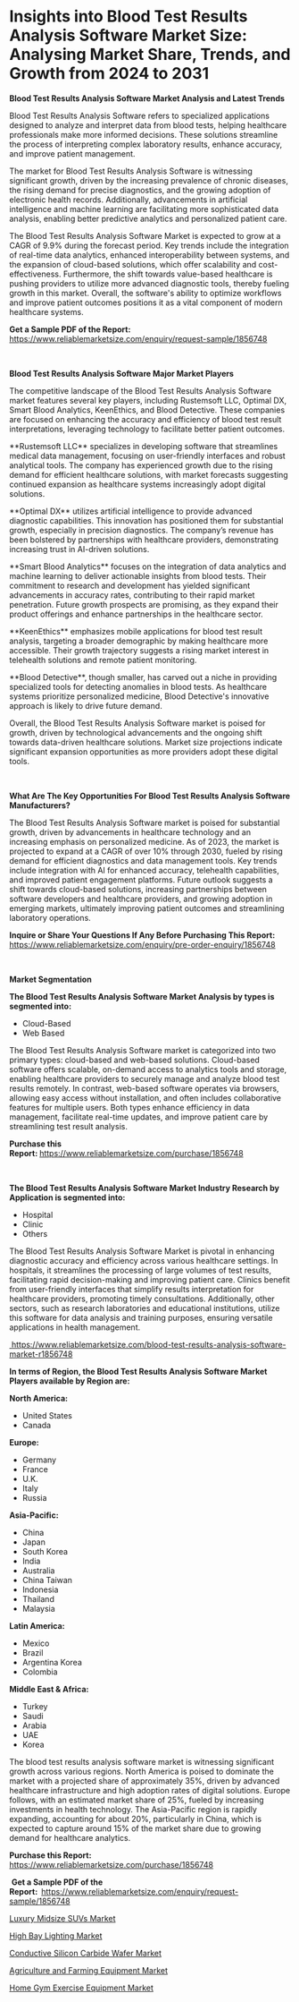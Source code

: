 <p><h1>Insights into Blood Test Results Analysis Software Market Size: Analysing Market Share, Trends, and Growth from 2024 to 2031</h1></p><p><strong>Blood Test Results Analysis Software Market Analysis and Latest Trends</strong></p>
<p><p>Blood Test Results Analysis Software refers to specialized applications designed to analyze and interpret data from blood tests, helping healthcare professionals make more informed decisions. These solutions streamline the process of interpreting complex laboratory results, enhance accuracy, and improve patient management. </p><p>The market for Blood Test Results Analysis Software is witnessing significant growth, driven by the increasing prevalence of chronic diseases, the rising demand for precise diagnostics, and the growing adoption of electronic health records. Additionally, advancements in artificial intelligence and machine learning are facilitating more sophisticated data analysis, enabling better predictive analytics and personalized patient care.</p><p>The Blood Test Results Analysis Software Market is expected to grow at a CAGR of 9.9% during the forecast period. Key trends include the integration of real-time data analytics, enhanced interoperability between systems, and the expansion of cloud-based solutions, which offer scalability and cost-effectiveness. Furthermore, the shift towards value-based healthcare is pushing providers to utilize more advanced diagnostic tools, thereby fueling growth in this market. Overall, the software's ability to optimize workflows and improve patient outcomes positions it as a vital component of modern healthcare systems.</p></p>
<p><strong>Get a Sample PDF of the Report:&nbsp;</strong> <a href="https://www.reliablemarketsize.com/enquiry/request-sample/1856748?utm_campaign=1778&utm_medium=2&utm_source=Github&utm_content=ia&utm_term=20102024&utm_id=blood-test-results-analysis-software">https://www.reliablemarketsize.com/enquiry/request-sample/1856748</a></p>
<p>&nbsp;</p>
<p><strong>Blood Test Results Analysis Software Major Market Players</strong></p>
<p><p>The competitive landscape of the Blood Test Results Analysis Software market features several key players, including Rustemsoft LLC, Optimal DX, Smart Blood Analytics, KeenEthics, and Blood Detective. These companies are focused on enhancing the accuracy and efficiency of blood test result interpretations, leveraging technology to facilitate better patient outcomes.</p><p>**Rustemsoft LLC** specializes in developing software that streamlines medical data management, focusing on user-friendly interfaces and robust analytical tools. The company has experienced growth due to the rising demand for efficient healthcare solutions, with market forecasts suggesting continued expansion as healthcare systems increasingly adopt digital solutions.</p><p>**Optimal DX** utilizes artificial intelligence to provide advanced diagnostic capabilities. This innovation has positioned them for substantial growth, especially in precision diagnostics. The company’s revenue has been bolstered by partnerships with healthcare providers, demonstrating increasing trust in AI-driven solutions.</p><p>**Smart Blood Analytics** focuses on the integration of data analytics and machine learning to deliver actionable insights from blood tests. Their commitment to research and development has yielded significant advancements in accuracy rates, contributing to their rapid market penetration. Future growth prospects are promising, as they expand their product offerings and enhance partnerships in the healthcare sector.</p><p>**KeenEthics** emphasizes mobile applications for blood test result analysis, targeting a broader demographic by making healthcare more accessible. Their growth trajectory suggests a rising market interest in telehealth solutions and remote patient monitoring.</p><p>**Blood Detective**, though smaller, has carved out a niche in providing specialized tools for detecting anomalies in blood tests. As healthcare systems prioritize personalized medicine, Blood Detective's innovative approach is likely to drive future demand.</p><p>Overall, the Blood Test Results Analysis Software market is poised for growth, driven by technological advancements and the ongoing shift towards data-driven healthcare solutions. Market size projections indicate significant expansion opportunities as more providers adopt these digital tools.</p></p>
<p>&nbsp;</p>
<p><strong>What Are The Key Opportunities For Blood Test Results Analysis Software Manufacturers?</strong></p>
<p><p>The Blood Test Results Analysis Software market is poised for substantial growth, driven by advancements in healthcare technology and an increasing emphasis on personalized medicine. As of 2023, the market is projected to expand at a CAGR of over 10% through 2030, fueled by rising demand for efficient diagnostics and data management tools. Key trends include integration with AI for enhanced accuracy, telehealth capabilities, and improved patient engagement platforms. Future outlook suggests a shift towards cloud-based solutions, increasing partnerships between software developers and healthcare providers, and growing adoption in emerging markets, ultimately improving patient outcomes and streamlining laboratory operations.</p></p>
<p><strong>Inquire or Share Your Questions If Any Before Purchasing This Report:</strong> <a href="https://www.reliablemarketsize.com/enquiry/pre-order-enquiry/1856748?utm_campaign=1778&utm_medium=2&utm_source=Github&utm_content=ia&utm_term=20102024&utm_id=blood-test-results-analysis-software">https://www.reliablemarketsize.com/enquiry/pre-order-enquiry/1856748</a></p>
<p>&nbsp;</p>
<p><strong>Market Segmentation</strong></p>
<p><strong>The Blood Test Results Analysis Software Market Analysis by types is segmented into:</strong></p>
<p><ul><li>Cloud-Based</li><li>Web Based</li></ul></p>
<p><p>The Blood Test Results Analysis Software market is categorized into two primary types: cloud-based and web-based solutions. Cloud-based software offers scalable, on-demand access to analytics tools and storage, enabling healthcare providers to securely manage and analyze blood test results remotely. In contrast, web-based software operates via browsers, allowing easy access without installation, and often includes collaborative features for multiple users. Both types enhance efficiency in data management, facilitate real-time updates, and improve patient care by streamlining test result analysis.</p></p>
<p><strong>Purchase this Report:&nbsp;</strong><a href="https://www.reliablemarketsize.com/purchase/1856748?utm_campaign=1778&utm_medium=2&utm_source=Github&utm_content=ia&utm_term=20102024&utm_id=blood-test-results-analysis-software">https://www.reliablemarketsize.com/purchase/1856748</a></p>
<p>&nbsp;</p>
<p><strong>The Blood Test Results Analysis Software Market Industry Research by Application is segmented into:</strong></p>
<p><ul><li>Hospital</li><li>Clinic</li><li>Others</li></ul></p>
<p><p>The Blood Test Results Analysis Software Market is pivotal in enhancing diagnostic accuracy and efficiency across various healthcare settings. In hospitals, it streamlines the processing of large volumes of test results, facilitating rapid decision-making and improving patient care. Clinics benefit from user-friendly interfaces that simplify results interpretation for healthcare providers, promoting timely consultations. Additionally, other sectors, such as research laboratories and educational institutions, utilize this software for data analysis and training purposes, ensuring versatile applications in health management.</p></p>
<p><a href="https://www.reliablemarketsize.com/blood-test-results-analysis-software-market-r1856748?utm_campaign=1778&utm_medium=2&utm_source=Github&utm_content=ia&utm_term=20102024&utm_id=blood-test-results-analysis-software">&nbsp;https://www.reliablemarketsize.com/blood-test-results-analysis-software-market-r1856748</a></p>
<p><strong>In terms of Region, the Blood Test Results Analysis Software Market Players available by Region are:</strong></p>
<p>
    <p> <strong> North America: </strong>
        <ul>
            <li>United States</li>
            <li>Canada</li>
        </ul>
        </p> 
    <p> <strong> Europe: </strong>
        <ul>
            <li>Germany</li>
            <li>France</li>
            <li>U.K.</li>
            <li>Italy</li>
            <li>Russia</li>
        </ul>
        </p> 
    <p> <strong> Asia-Pacific: </strong>
        <ul>
            <li>China</li>
            <li>Japan</li>
            <li>South Korea</li>
            <li>India</li>
            <li>Australia</li>
            <li>China Taiwan</li>
            <li>Indonesia</li>
            <li>Thailand</li>
            <li>Malaysia</li>
        </ul>
        </p> 
    <p> <strong> Latin America: </strong>
        <ul>
            <li>Mexico</li>
            <li>Brazil</li>
            <li>Argentina Korea</li>
            <li>Colombia</li>
        </ul>
        </p> 
    <p> <strong> Middle East & Africa: </strong>
        <ul>
            <li>Turkey</li>
            <li>Saudi</li>
            <li>Arabia</li>
            <li>UAE</li>
            <li>Korea</li>
        </ul>
    </p>
    </p>
<p><p>The blood test results analysis software market is witnessing significant growth across various regions. North America is poised to dominate the market with a projected share of approximately 35%, driven by advanced healthcare infrastructure and high adoption rates of digital solutions. Europe follows, with an estimated market share of 25%, fueled by increasing investments in health technology. The Asia-Pacific region is rapidly expanding, accounting for about 20%, particularly in China, which is expected to capture around 15% of the market share due to growing demand for healthcare analytics.</p></p>
<p><strong>Purchase this Report: </strong><a href="https://www.reliablemarketsize.com/purchase/1856748?utm_campaign=1778&utm_medium=2&utm_source=Github&utm_content=ia&utm_term=20102024&utm_id=blood-test-results-analysis-software">https://www.reliablemarketsize.com/purchase/1856748</a></p>
<p>&nbsp;<strong>Get a Sample PDF of the Report:&nbsp;&nbsp;</strong><a href="https://www.reliablemarketsize.com/enquiry/request-sample/1856748?utm_campaign=1778&utm_medium=2&utm_source=Github&utm_content=ia&utm_term=20102024&utm_id=blood-test-results-analysis-software">https://www.reliablemarketsize.com/enquiry/request-sample/1856748</a></p>
<p><strong></strong></p>
<p><p><a href="https://www.linkedin.com/pulse/pulse-luxury-midsize-suvs-rhythms-change-market-resonance-pywme?utm_campaign=1778&utm_medium=2&utm_source=Github&utm_content=ia&utm_term=20102024&utm_id=blood-test-results-analysis-software">Luxury Midsize SUVs Market</a></p><p><a href="https://www.linkedin.com/pulse/high-bay-lighting-momentum-charting-131-cagr-path-2024-2031-vtvwf?utm_campaign=1778&utm_medium=2&utm_source=Github&utm_content=ia&utm_term=20102024&utm_id=blood-test-results-analysis-software">High Bay Lighting Market</a></p><p><a href="https://github.com/DRIVERKAPAUL/Market-Research-Report-List-1/blob/main/conductive-silicon-carbide-wafer-market.md?utm_campaign=1778&utm_medium=2&utm_source=Github&utm_content=ia&utm_term=20102024&utm_id=blood-test-results-analysis-software">Conductive Silicon Carbide Wafer Market</a></p><p><a href="https://www.linkedin.com/pulse/agriculture-farming-equipment-market-size-segmentation-trends-fcivf?utm_campaign=1778&utm_medium=2&utm_source=Github&utm_content=ia&utm_term=20102024&utm_id=blood-test-results-analysis-software">Agriculture and Farming Equipment Market</a></p><p><a href="https://www.linkedin.com/pulse/home-gym-exercise-equipment-industry-forecast-market-shifts-mv57f?utm_campaign=1778&utm_medium=2&utm_source=Github&utm_content=ia&utm_term=20102024&utm_id=blood-test-results-analysis-software">Home Gym Exercise Equipment Market</a></p></p>